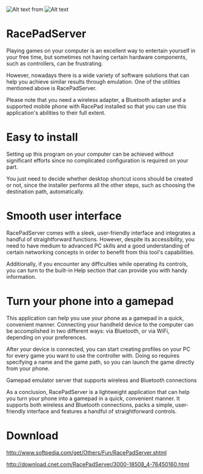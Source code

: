 ![Alt text](https://static.wixstatic.com/media/0efaf2_ecdadcb1b3b64bea98d60bfc8b87cb53.png/v1/fill/w_51,h_50,al_c,usm_0.66_1.00_0.01/0efaf2_ecdadcb1b3b64bea98d60bfc8b87cb53.png "RacePadServer") from 
![Alt text](https://static.wixstatic.com/media/0efaf2_94a76b718ee24ca38b1fbf452b5427e9.png/v1/fill/w_243,h_67,al_c,usm_0.66_1.00_0.01/0efaf2_94a76b718ee24ca38b1fbf452b5427e9.png "BitsBlender")
# RacePadServer

Playing games on your computer is an excellent way to entertain yourself in your free time, but sometimes not having certain hardware components, such as controllers, can be frustrating.

However, nowadays there is a wide variety of software solutions that can help you achieve similar results through emulation. One of the utilities mentioned above is RacePadServer.

Please note that you need a wireless adapter, a Bluetooth adapter and a supported mobile phone with RacePad installed so that you can use this application's abilities to their full extent.

# Easy to install

Setting up this program on your computer can be achieved without significant efforts since no complicated configuration is required on your part.

You just need to decide whether desktop shortcut icons should be created or not, since the installer performs all the other steps, such as choosing the destination path, automatically.

# Smooth user interface

RacePadServer comes with a sleek, user-friendly interface and integrates a handful of straightforward functions. However, despite its accessibility, you need to have medium to advanced PC skills and a good understanding of certain networking concepts in order to benefit from this tool's capabilities.

Additionally, if you encounter any difficulties while operating its controls, you can turn to the built-in Help section that can provide you with handy information.

# Turn your phone into a gamepad

This application can help you use your phone as a gamepad in a quick, convenient manner. Connecting your handheld device to the computer can be accomplished in two different ways: via Bluetooth, or via WiFi, depending on your preferences.

After your device is connected, you can start creating profiles on your PC for every game you want to use the controller with. Doing so requires specifying a name and the game path, so you can launch the game directly from your phone.

Gamepad emulator server that supports wireless and Bluetooth connections

As a conclusion, RacePadServer is a lightweight application that can help you turn your phone into a gamepad in a quick, convenient manner. It supports both wireless and Bluetooth connections, packs a simple, user-friendly interface and features a handful of straightforward controls.

# Download 
http://www.softpedia.com/get/Others/Fun/RacePadServer.shtml

http://download.cnet.com/RacePadServer/3000-18508_4-76450160.html

